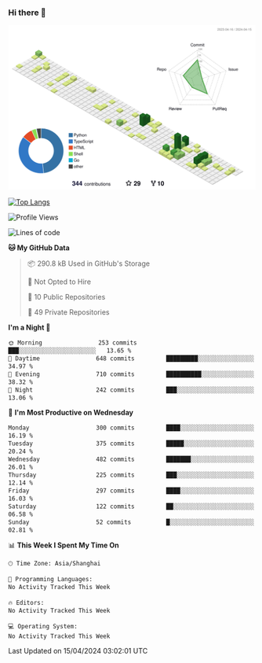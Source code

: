 ### Hi there 👋

![](./profile-3d-contrib/profile-green-animate.svg)

 

[![Top Langs](https://github-readme-stats.vercel.app/api/top-langs/?username=fly2tomato)](https://github.com/anuraghazra/github-readme-stats)


 

<!--START_SECTION:waka-->
![Profile Views](http://img.shields.io/badge/Profile%20Views-3-blue)

![Lines of code](https://img.shields.io/badge/From%20Hello%20World%20I%27ve%20Written-516.9%20thousand%20lines%20of%20code-blue)

**🐱 My GitHub Data** 

> 📦 290.8 kB Used in GitHub's Storage 
 > 
> 🚫 Not Opted to Hire
 > 
> 📜 10 Public Repositories 
 > 
> 🔑 49 Private Repositories 
 > 
**I'm a Night 🦉** 

```text
🌞 Morning                253 commits         ███░░░░░░░░░░░░░░░░░░░░░░   13.65 % 
🌆 Daytime                648 commits         █████████░░░░░░░░░░░░░░░░   34.97 % 
🌃 Evening                710 commits         ██████████░░░░░░░░░░░░░░░   38.32 % 
🌙 Night                  242 commits         ███░░░░░░░░░░░░░░░░░░░░░░   13.06 % 
```
📅 **I'm Most Productive on Wednesday** 

```text
Monday                   300 commits         ████░░░░░░░░░░░░░░░░░░░░░   16.19 % 
Tuesday                  375 commits         █████░░░░░░░░░░░░░░░░░░░░   20.24 % 
Wednesday                482 commits         ███████░░░░░░░░░░░░░░░░░░   26.01 % 
Thursday                 225 commits         ███░░░░░░░░░░░░░░░░░░░░░░   12.14 % 
Friday                   297 commits         ████░░░░░░░░░░░░░░░░░░░░░   16.03 % 
Saturday                 122 commits         ██░░░░░░░░░░░░░░░░░░░░░░░   06.58 % 
Sunday                   52 commits          █░░░░░░░░░░░░░░░░░░░░░░░░   02.81 % 
```


📊 **This Week I Spent My Time On** 

```text
🕑︎ Time Zone: Asia/Shanghai

💬 Programming Languages: 
No Activity Tracked This Week

🔥 Editors: 
No Activity Tracked This Week

💻 Operating System: 
No Activity Tracked This Week
```


 Last Updated on 15/04/2024 03:02:01 UTC
<!--END_SECTION:waka-->
